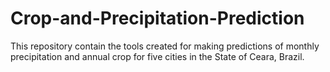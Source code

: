 # Crop-and-Precipitation-Prediction
This repository contain the tools created for making predictions of monthly precipitation and annual crop for five cities in the State of Ceara, Brazil.
